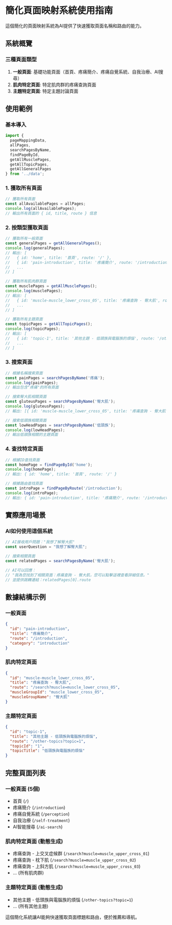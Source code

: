 # 簡化頁面映射系統使用指南

這個簡化的頁面映射系統為AI提供了快速獲取頁面名稱和路由的能力。

## 系統概覽

### 三種頁面類型

1. **一般頁面**: 基礎功能頁面（首頁、疼痛簡介、疼痛自覺系統、自我治療、AI搜尋）
2. **肌肉特定頁面**: 特定肌肉群的疼痛查詢頁面
3. **主題特定頁面**: 特定主題討論頁面

## 使用範例

### 基本導入

```typescript
import { 
  pageMappingData, 
  allPages, 
  searchPagesByName,
  findPageById,
  getAllMusclePages,
  getAllTopicPages,
  getAllGeneralPages
} from '../data';
```

### 1. 獲取所有頁面

```typescript
// 獲取所有頁面
const allAvailablePages = allPages;
console.log(allAvailablePages);
// 輸出所有頁面的 { id, title, route } 信息
```

### 2. 按類型獲取頁面

```typescript
// 獲取所有一般頁面
const generalPages = getAllGeneralPages();
console.log(generalPages);
// 輸出: [
//   { id: 'home', title: '首頁', route: '/' },
//   { id: 'pain-introduction', title: '疼痛簡介', route: '/introduction' },
//   ...
// ]

// 獲取所有肌肉群頁面
const musclePages = getAllMusclePages();
console.log(musclePages);
// 輸出: [
//   { id: 'muscle-muscle_lower_cross_05', title: '疼痛查詢 - 臀大肌', route: '/search?muscle=muscle_lower_cross_05' },
//   ...
// ]

// 獲取所有主題頁面
const topicPages = getAllTopicPages();
console.log(topicPages);
// 輸出: [
//   { id: 'topic-1', title: '其他主題 - 低頭族與電腦族的煩惱', route: '/other-topics?topic=1' },
//   ...
// ]
```

### 3. 搜索頁面

```typescript
// 根據名稱搜索頁面
const painPages = searchPagesByName('疼痛');
console.log(painPages);
// 輸出包含"疼痛"的所有頁面

// 搜索臀大肌相關頁面
const gluteusPages = searchPagesByName('臀大肌');
console.log(gluteusPages);
// 輸出: [{ id: 'muscle-muscle_lower_cross_05', title: '疼痛查詢 - 臀大肌', route: '/search?muscle=muscle_lower_cross_05' }]

// 搜索低頭族相關頁面
const lowHeadPages = searchPagesByName('低頭族');
console.log(lowHeadPages);
// 輸出低頭族相關的主題頁面
```

### 4. 查找特定頁面

```typescript
// 根據ID查找頁面
const homePage = findPageById('home');
console.log(homePage);
// 輸出: { id: 'home', title: '首頁', route: '/' }

// 根據路由查找頁面
const introPage = findPageByRoute('/introduction');
console.log(introPage);
// 輸出: { id: 'pain-introduction', title: '疼痛簡介', route: '/introduction' }
```

## 實際應用場景

### AI如何使用這個系統

```javascript
// AI接收用戶問題："我想了解臀大肌"
const userQuestion = "我想了解臀大肌";

// 搜索相關頁面
const relatedPages = searchPagesByName('臀大肌');

// AI可以回應：
// "我為您找到了相關頁面：疼痛查詢 - 臀大肌，您可以點擊這裡查看詳細信息。"
// 並提供跳轉連結：relatedPages[0].route
```

## 數據結構示例

### 一般頁面
```json
{
  "id": "pain-introduction",
  "title": "疼痛簡介",
  "route": "/introduction",
  "category": "introduction"
}
```

### 肌肉特定頁面
```json
{
  "id": "muscle-muscle_lower_cross_05",
  "title": "疼痛查詢 - 臀大肌",
  "route": "/search?muscle=muscle_lower_cross_05",
  "muscleGroupId": "muscle_lower_cross_05",
  "muscleGroupName": "臀大肌"
}
```

### 主題特定頁面
```json
{
  "id": "topic-1",
  "title": "其他主題 - 低頭族與電腦族的煩惱",
  "route": "/other-topics?topic=1",
  "topicId": "1",
  "topicTitle": "低頭族與電腦族的煩惱"
}
```

## 完整頁面列表

### 一般頁面 (5個)
- 首頁 (`/`)
- 疼痛簡介 (`/introduction`)
- 疼痛自覺系統 (`/perception`)
- 自我治療 (`/self-treatment`)
- AI智能搜尋 (`/ai-search`)

### 肌肉特定頁面 (動態生成)
- 疼痛查詢 - 上交叉症候群 (`/search?muscle=muscle_upper_cross_01`)
- 疼痛查詢 - 枕下肌 (`/search?muscle=muscle_upper_cross_02`)
- 疼痛查詢 - 上斜方肌 (`/search?muscle=muscle_upper_cross_03`)
- ... (所有肌肉群)

### 主題特定頁面 (動態生成)
- 其他主題 - 低頭族與電腦族的煩惱 (`/other-topics?topic=1`)
- ... (所有其他主題)

這個簡化系統讓AI能夠快速獲取頁面標題和路由，便於推薦和導航。 